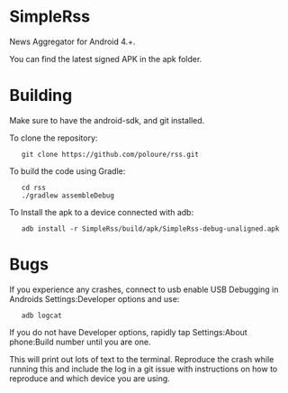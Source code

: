 SimpleRss
===

News Aggregator for Android 4.+.

You can find the latest signed APK in the apk folder. 

Building
===

Make sure to have the android-sdk, and git installed.

To clone the repository:
```
   git clone https://github.com/poloure/rss.git
```

To build the code using Gradle:
```
   cd rss
   ./gradlew assembleDebug
```

To Install the apk to a device connected with adb:
```
   adb install -r SimpleRss/build/apk/SimpleRss-debug-unaligned.apk
```

Bugs
===

If you experience any crashes, connect to usb enable USB Debugging in
Androids Settings:Developer options and use:
```
   adb logcat
```

If you do not have Developer options, rapidly tap
Settings:About phone:Build number until you are one.

This will print out lots of text to the terminal. Reproduce the crash
while running this and include the log in a git issue with instructions
on how to reproduce and which device you are using.

